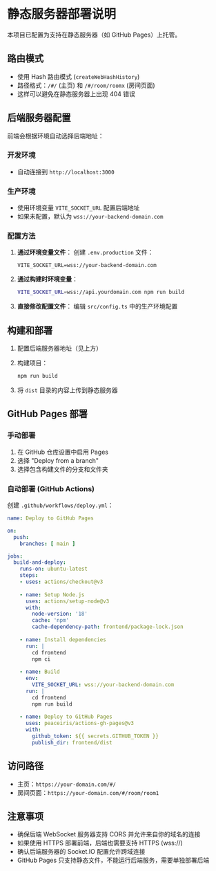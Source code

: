 # 静态服务器部署说明

本项目已配置为支持在静态服务器（如 GitHub Pages）上托管。

## 路由模式

- 使用 Hash 路由模式 (`createWebHashHistory`)
- 路径格式：`/#/` (主页) 和 `/#/room/roomx` (房间页面)
- 这样可以避免在静态服务器上出现 404 错误

## 后端服务器配置

前端会根据环境自动选择后端地址：

### 开发环境
- 自动连接到 `http://localhost:3000`

### 生产环境
- 使用环境变量 `VITE_SOCKET_URL` 配置后端地址
- 如果未配置，默认为 `wss://your-backend-domain.com`

### 配置方法

1. **通过环境变量文件**：
   创建 `.env.production` 文件：
   ```
   VITE_SOCKET_URL=wss://your-backend-domain.com
   ```

2. **通过构建时环境变量**：
   ```bash
   VITE_SOCKET_URL=wss://api.yourdomain.com npm run build
   ```

3. **直接修改配置文件**：
   编辑 `src/config.ts` 中的生产环境配置

## 构建和部署

1. 配置后端服务器地址（见上方）

2. 构建项目：
   ```bash
   npm run build
   ```

3. 将 `dist` 目录的内容上传到静态服务器

## GitHub Pages 部署

### 手动部署
1. 在 GitHub 仓库设置中启用 Pages
2. 选择 "Deploy from a branch"
3. 选择包含构建文件的分支和文件夹

### 自动部署 (GitHub Actions)
创建 `.github/workflows/deploy.yml`：

```yaml
name: Deploy to GitHub Pages

on:
  push:
    branches: [ main ]

jobs:
  build-and-deploy:
    runs-on: ubuntu-latest
    steps:
    - uses: actions/checkout@v3
    
    - name: Setup Node.js
      uses: actions/setup-node@v3
      with:
        node-version: '18'
        cache: 'npm'
        cache-dependency-path: frontend/package-lock.json
    
    - name: Install dependencies
      run: |
        cd frontend
        npm ci
    
    - name: Build
      env:
        VITE_SOCKET_URL: wss://your-backend-domain.com
      run: |
        cd frontend
        npm run build
    
    - name: Deploy to GitHub Pages
      uses: peaceiris/actions-gh-pages@v3
      with:
        github_token: ${{ secrets.GITHUB_TOKEN }}
        publish_dir: frontend/dist
```

## 访问路径

- 主页：`https://your-domain.com/#/`
- 房间页面：`https://your-domain.com/#/room/room1`

## 注意事项

- 确保后端 WebSocket 服务器支持 CORS 并允许来自你的域名的连接
- 如果使用 HTTPS 部署前端，后端也需要支持 HTTPS (wss://)
- 确认后端服务器的 Socket.IO 配置允许跨域连接
- GitHub Pages 只支持静态文件，不能运行后端服务，需要单独部署后端 